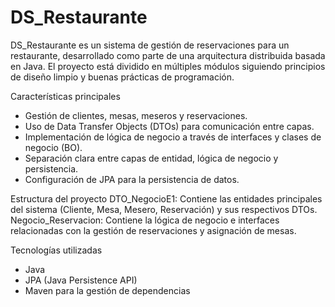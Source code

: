 # DS_Restaurante
DS_Restaurante es un sistema de gestión de reservaciones para un restaurante, desarrollado como parte de una arquitectura distribuida basada en Java. El proyecto está dividido en múltiples módulos siguiendo principios de diseño limpio y buenas prácticas de programación.

Características principales
* Gestión de clientes, mesas, meseros y reservaciones.
* Uso de Data Transfer Objects (DTOs) para comunicación entre capas.
* Implementación de lógica de negocio a través de interfaces y clases de negocio (BO).
* Separación clara entre capas de entidad, lógica de negocio y persistencia.
* Configuración de JPA para la persistencia de datos.

Estructura del proyecto
DTO_NegocioE1: Contiene las entidades principales del sistema (Cliente, Mesa, Mesero, Reservación) y sus respectivos DTOs.
Negocio_Reservacion: Contiene la lógica de negocio e interfaces relacionadas con la gestión de reservaciones y asignación de mesas.

Tecnologías utilizadas
* Java
* JPA (Java Persistence API)
* Maven para la gestión de dependencias
